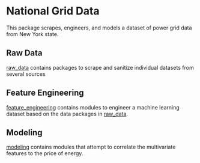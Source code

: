 # National Grid Data

This package scrapes, engineers, and models a dataset of power grid data from
New York state.

## Raw Data

[raw_data](raw_data) contains packages to scrape and sanitize individual
datasets from several sources

## Feature Engineering

[feature_engineering](feature_engineering) contains modules to engineer a
machine learning dataset based on the data packages in [raw_data](raw_data).

## Modeling

[modeling](modeling) contains modules that attempt to correlate the
multivariate features to the price of energy.
